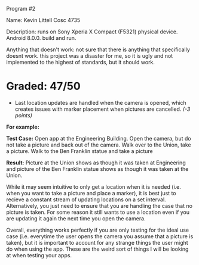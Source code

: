 Program #2

Name: Kevin Littell Cosc 4735

Description: runs on Sony Xperia X Compact (F5321) physical device. Android 8.0.0. build and run.

Anything that doesn't work: not sure that there is anything that specifically doesnt work. this project was a disaster for me, so it is ugly and not implemented to the highest of standards, but it should work.

# Graded: 47/50 #

* Last location updates are handled when the camera is opened, which creates issues with marker placement when pictures are cancelled. *(-3 points)*

**For example:**

**Test Case:**
Open app at the Engineering Building. Open the camera, but do not take a picture and back out of the camera. Walk over to the Union, take a picture. Walk to the Ben Franklin statue and take a picture

**Result:**
Picture at the Union shows as though it was taken at Engineering and picture of the Ben Franklin statue shows as though it was taken at the Union.

While it may seem intuitive to only get a location when it is needed (i.e. when you want to take a picture and place a marker), it is best just to recieve a constant stream of updating locations on a set interval. Alternatively, you just need to ensure that you are handling the case that no picture is taken. For some reason it still wants to use a location even if you are updating it again the next time you open the camera.

Overall, everything works perfectly if you are only testing for the ideal use case (i.e. everytime the user opens the camera you assume that a picture is taken), but it is important to account for any strange things the user might do when using the app. These are the weird sort of things I will be looking at when testing your apps.
